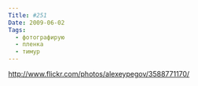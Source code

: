 ```yaml
---
Title: #251
Date: 2009-06-02
Tags:
  - фотографирую
  - пленка
  - тимур
---
```


http://www.flickr.com/photos/alexeypegov/3588771170/